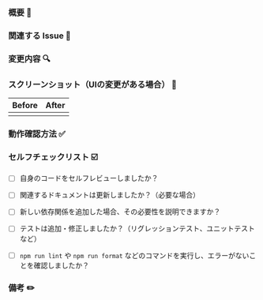 <!-- PR作成ありがとうございます！ 最高のPRにするために、以下にご協力ください。 -->
<!-- 不要な項目は削除してかまいません。 -->

### 概要 📝
<!-- このプルリクエストが解決する課題や、実装した機能の概要を記述してください。 -->


### 関連する Issue 🔗
<!-- このプルリクエストが関連する Issue 番号を記述してください。 -->
<!-- 例: close #123 -->
<!-- (PRのマージ時にIssueを自動で閉じる場合は `close` `fixes` `resolves` などのキーワードを使います) -->


### 変更内容 🔍
<!-- 変更した内容を具体的に記述してください。 -->
<!-- - [ ] 〇〇機能の追加 -->
<!-- - [ ] △△のバグ修正 -->
<!-- - [ ] □□のリファクタリング -->


### スクリーンショット（UIの変更がある場合） 📸
| Before | After |
|--------|-------|
|        |       |

<!-- UIの変更がある場合は、変更前後のスクリーンショットを貼り付けてください。ない場合はこの項目を削除してください。 -->


### 動作確認方法 ✅
<!-- レビュアーが動作確認する手順を記述してください。 -->
<!-- 1. `npm run dev` で開発サーバーを起動 -->
<!-- 2. 〇〇のページにアクセス -->
<!-- 3. △△の操作を行い、□□となることを確認 -->


### セルフチェックリスト ☑️
<!-- PRを出す前に、以下の項目を確認してください。 -->
- [ ] 自身のコードをセルフレビューしましたか？
- [ ] 関連するドキュメントは更新しましたか？（必要な場合）
- [ ] 新しい依存関係を追加した場合、その必要性を説明できますか？
- [ ] テストは追加・修正しましたか？（リグレッションテスト、ユニットテストなど）
- [ ] `npm run lint` や `npm run format` などのコマンドを実行し、エラーがないことを確認しましたか？


### 備考 ✏️
<!-- レビュアーに伝えておきたいことや、懸念事項、今後の課題などがあれば記述してください。 -->